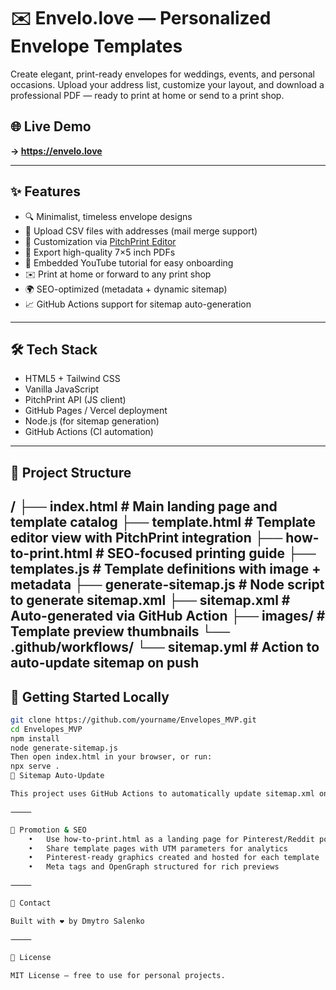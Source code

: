# ✉️ Envelo.love — Personalized Envelope Templates

Create elegant, print-ready envelopes for weddings, events, and personal occasions. Upload your address list, customize your layout, and download a professional PDF — ready to print at home or send to a print shop.

## 🌐 Live Demo

**→ https://envelo.love**

---

## ✨ Features

- 🔍 Minimalist, timeless envelope designs  
- 📄 Upload CSV files with addresses (mail merge support)  
- 🎨 Customization via [PitchPrint Editor](https://pitchprint.com)  
- 📅 Export high-quality 7×5 inch PDFs  
- 🎥 Embedded YouTube tutorial for easy onboarding  
- ✉️ Print at home or forward to any print shop  
- 🌍 SEO-optimized (metadata + dynamic sitemap)  
- 📈 GitHub Actions support for sitemap auto-generation  

---

## 🛠️ Tech Stack

- HTML5 + Tailwind CSS  
- Vanilla JavaScript  
- PitchPrint API (JS client)  
- GitHub Pages / Vercel deployment  
- Node.js (for sitemap generation)  
- GitHub Actions (CI automation)  

---

## 📂 Project Structure
/
├── index.html              # Main landing page and template catalog
├── template.html           # Template editor view with PitchPrint integration
├── how-to-print.html       # SEO-focused printing guide
├── templates.js            # Template definitions with image + metadata
├── generate-sitemap.js     # Node script to generate sitemap.xml
├── sitemap.xml             # Auto-generated via GitHub Action
├── images/                 # Template preview thumbnails
└── .github/workflows/
└── sitemap.yml         # Action to auto-update sitemap on push
---

## 🚀 Getting Started Locally

```bash
git clone https://github.com/yourname/Envelopes_MVP.git
cd Envelopes_MVP
npm install
node generate-sitemap.js
Then open index.html in your browser, or run:
npx serve .
🧹 Sitemap Auto-Update

This project uses GitHub Actions to automatically update sitemap.xml on every push to main, based on templates.js. No manual work needed.

⸻

🌟 Promotion & SEO
	•	Use how-to-print.html as a landing page for Pinterest/Reddit posts
	•	Share template pages with UTM parameters for analytics
	•	Pinterest-ready graphics created and hosted for each template
	•	Meta tags and OpenGraph structured for rich previews

⸻

📧 Contact

Built with ❤️ by Dmytro Salenko

⸻

🔖 License

MIT License — free to use for personal projects.
